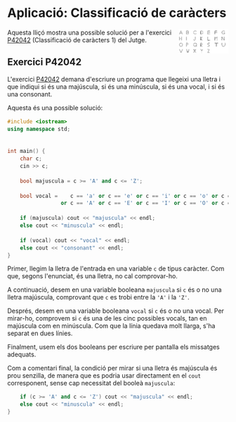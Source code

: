 # Aplicació: Classificació de caràcters

<img src='./classificacio-caracters.png' style='height: 4em; float: right; margin: 0 0 1em 1em;'/>

Aquesta lliçó mostra una possible solució per a l'exercici
[P42042](https://jutge.org/problems/P42042) (Classificació de caràcters 1) del
Jutge.

## Exercici P42042

L'exercici [P42042](https://jutge.org/problems/P42042)
demana d'escriure un programa que llegeixi una lletra i que indiqui si és
una majúscula, si és una minúscula, si és una vocal, i si és una consonant.

Aquesta és una possible solució:

```c++
#include <iostream>
using namespace std;


int main() {
    char c;
    cin >> c;

    bool majuscula = c >= 'A' and c <= 'Z';

    bool vocal =    c == 'a' or c == 'e' or c == 'i' or c == 'o' or c == 'u'
                 or c == 'A' or c == 'E' or c == 'I' or c == 'O' or c == 'U';

    if (majuscula) cout << "majuscula" << endl;
    else cout << "minuscula" << endl;

    if (vocal) cout << "vocal" << endl;
    else cout << "consonant" << endl;
}
```

Primer, llegim la lletra de l'entrada en una variable `c` de tipus caràcter.
Com que, segons l'enunciat, és una lletra, no cal comprovar-ho.

A continuació, desem en una variable booleana `majuscula`
si `c` és o no una lletra majúscula,
comprovant que `c` es trobi entre la `'A'` i la `'Z'`.

Després, desem en una variable booleana `vocal` si `c` és o no una vocal.
Per mirar-ho, comprovem si `c` és una de les cinc
possibles vocals, tan en majúscula com en minúscula.
Com que la línia quedava molt llarga, s'ha separat en dues línies.

Finalment, usem els dos booleans per escriure per pantalla els missatges adequats.

Com a comentari final,
la condició per mirar si una lletra és majúscula és prou senzilla,
de manera que es podria usar directament en el `cout` corresponent,
sense cap necessitat del booleà `majuscula`:

```c++
    if (c >= 'A' and c <= 'Z') cout << "majuscula" << endl;
    else cout << "minuscula" << endl;
}
```

<Autors autors="jpetit"/>
